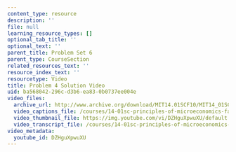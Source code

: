 ```yaml
---
content_type: resource
description: ''
file: null
learning_resource_types: []
optional_tab_title: ''
optional_text: ''
parent_title: Problem Set 6
parent_type: CourseSection
related_resources_text: ''
resource_index_text: ''
resourcetype: Video
title: Problem 4 Solution Video
uid: ba568042-296c-d3b6-ea83-0b0737ee004e
video_files:
  archive_url: http://www.archive.org/download/MIT14.01SCF10/MIT14_01SCF10_problem_6-4_300k.mp4
  video_captions_file: /courses/14-01sc-principles-of-microeconomics-fall-2011/1bb054b5471e5d78bbac89686a345388_DZHguXpwuXU.vtt
  video_thumbnail_file: https://img.youtube.com/vi/DZHguXpwuXU/default.jpg
  video_transcript_file: /courses/14-01sc-principles-of-microeconomics-fall-2011/be18790242d533664580186f41d5e49c_DZHguXpwuXU.pdf
video_metadata:
  youtube_id: DZHguXpwuXU
---
```

